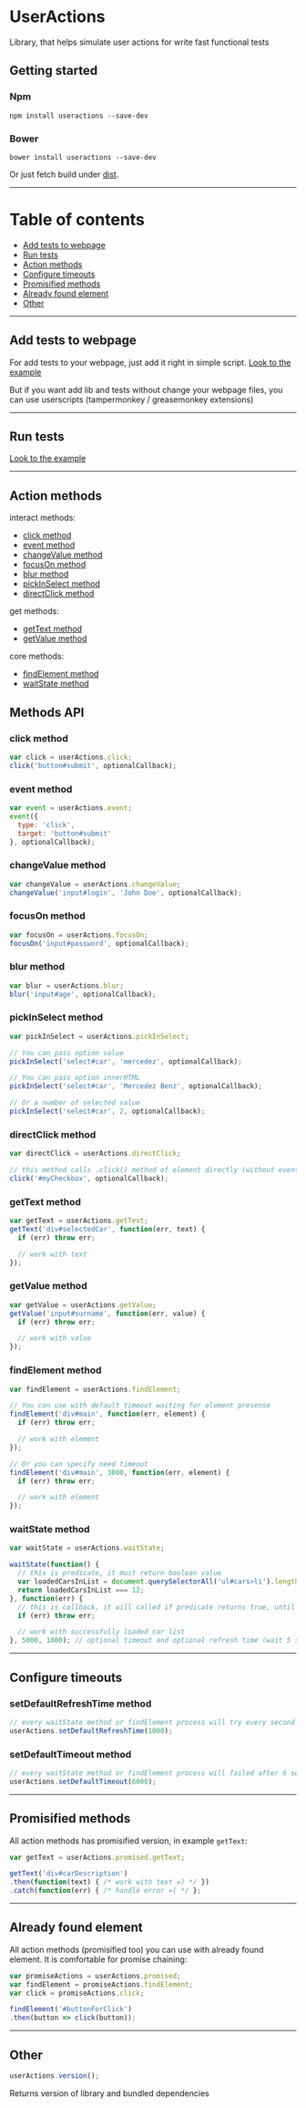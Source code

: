 # **UserActions**

Library, that helps simulate user actions for write fast functional tests

## Getting started

### Npm

    npm install useractions --save-dev

### Bower

    bower install useractions --save-dev

Or just fetch build under [dist](https://github.com/evegreen/useractions/tree/master/dist).

---

# Table of contents
- [Add tests to webpage](#add-tests-to-webpage)
- [Run tests](#run-tests)
- [Action methods](#action-methods)
- [Configure timeouts](#configure-timeouts)
- [Promisified methods](#promisified-methods)
- [Already found element](#already-found-element)
- [Other](#other)

---

## Add tests to webpage

For add tests to your webpage, just add it right in simple script.
[Look to the example](https://github.com/evegreen/useractions/blob/master/tests/regression/exampleApp.html)

But if you want add lib and tests without change your webpage files, you can use userscripts (tampermonkey / greasemonkey extensions)

---

## Run tests

[Look to the example](https://github.com/evegreen/useractions/blob/master/tests/regression/exampleTestScript.js)

---

## Action methods

interact methods:
- [click method](#click-method)
- [event method](#event-method)
- [changeValue method](#changevalue-method)
- [focusOn method](#focuson-method)
- [blur method](#blur-method)
- [pickInSelect method](#pickinselect-method)
- [directClick method](#directclick-method)

get methods:
- [getText method](#gettext-method)
- [getValue method](#getvalue-method)

core methods:
- [findElement method](#findelement-method)
- [waitState method](#waitstate-method)



## Methods API

### click method
```js
var click = userActions.click;
click('button#submit', optionalCallback);
```


### event method
```js
var event = userActions.event;
event({
  type: 'click',
  target: 'button#submit'
}, optionalCallback);
```



### changeValue method
```js
var changeValue = userActions.changeValue;
changeValue('input#login', 'John Doe', optionalCallback);
```


### focusOn method
```js
var focusOn = userActions.focusOn;
focusOn('input#password', optionalCallback);
```


### blur method
```js
var blur = userActions.blur;
blur('input#age', optionalCallback);
```


### pickInSelect method
```js
var pickInSelect = userActions.pickInSelect;

// You can pass option value
pickInSelect('select#car', 'mercedez', optionalCallback);

// You can pass option innerHTML
pickInSelect('select#car', 'Mercedez Benz', optionalCallback);

// Or a number of selected value
pickInSelect('select#car', 2, optionalCallback);
```

### directClick method
```js
var directClick = userActions.directClick;

// this method calls .click() method of element directly (without events)
click('#myCheckbox', optionalCallback);
```

### getText method
```js
var getText = userActions.getText;
getText('div#selectedCar', function(err, text) {
  if (err) throw err;

  // work with text
});
```


### getValue method
```js
var getValue = userActions.getValue;
getValue('input#surname', function(err, value) {
  if (err) throw err;

  // work with value
});
```


### findElement method
```js
var findElement = userActions.findElement;

// You can use with default timeout waiting for element presense
findElement('div#main', function(err, element) {
  if (err) throw err;

  // work with element
});

// Or you can specify need timeout
findElement('div#main', 3000, function(err, element) {
  if (err) throw err;

  // work with element
});
```


### waitState method
```js
var waitState = userActions.waitState;

waitState(function() {
  // this is predicate, it must return boolean value
  var loadedCarsInList = document.querySelectorAll('ul#cars>li').length;
  return loadedCarsInList === 12;
}, function(err) {
  // this is callback, it will called if predicate returns true, until timeout done
  if (err) throw err;

  // work with successfully loaded car list
}, 5000, 1000); // optional timeout and optional refresh time (wait 5 seconds and check predicate every second)
```

---

## Configure timeouts

### setDefaultRefreshTime method
```js
// every waitState method or findElement process will try every second
userActions.setDefaultRefreshTime(1000);
```


### setDefaultTimeout method
```js
// every waitState method or findElement process will failed after 6 seconds
userActions.setDefaultTimeout(6000);
```

---

## Promisified methods
All action methods has promisified version, in example `getText`:
```js
var getText = userActions.promised.getText;

getText('div#carDescription')
.then(function(text) { /* work with text =) */ })
.catch(function(err) { /* handle error =( */ };
```

---

## Already found element
All action methods (promisified too) you can use with already found element.
It is comfortable for promise chaining:

```js
var promiseActions = userActions.promised;
var findElement = promiseActions.findElement;
var click = promiseActions.click;

findElement('#buttonForClick')
.then(button => click(button));
```

---

## Other
```js
userActions.version();
```
Returns version of library and bundled dependencies
